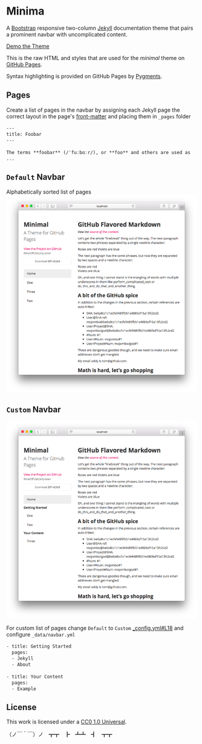 Minima
======

A [Bootstrap](http://getbootstrap.com) responsive two-column [Jekyll](http://jekyllrb.com) documentation theme that pairs a prominent navbar with uncomplicated content.

[Demo the Theme](HTTPS://RhymeTek.GITHUB.COM/Minima/)

This is the raw HTML and styles that are used for the *minimal* theme on [GitHub Pages](http://pages.github.com/).

Syntax highlighting is provided on GitHub Pages by [Pygments](http://pygments.org).

Pages
-----

Create a list of pages in the navbar by assigning each Jekyll page the correct layout in the page's [front-matter](http://jekyllrb.com/docs/frontmatter/) and placing them in `_pages` folder

```
---
title: Foobar
---

The terms **foobar** (/ˈfuːbɑːr/), or **foo** and others are used as ...
```

## `Default` Navbar
Alphabetically sorted list of pages
![](./images/Screenshot%202016-06-05%2014.54.41.png)

## `Custom` Navbar
![](./images/Screenshot%202016-06-05%2014.54.58.png)

For custom list of pages change `Default` to `Custom` [_config.yml#L18](./_config.yml#L18) and configure `_data/navbar.yml`

```
- title: Getting Started
  pages:
  - Jekyll
  - About

- title: Your Content
  pages:
  - Example
```

## License

This work is licensed under a [CC0 1.0 Universal](http://creativecommons.org/publicdomain/zero/1.0/).


（ノ￣＾￣）ノ　┳┳　┣　┻┻　┫　┳┳
